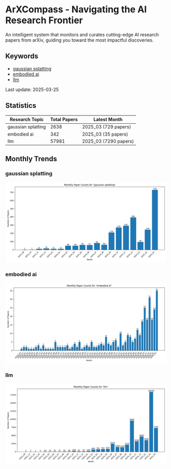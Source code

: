 # ArXCompass - Navigating the AI Research Frontier
An intelligent system that monitors and curates cutting-edge AI research papers from arXiv, guiding you toward the most impactful discoveries.

## Keywords

- [gaussian splatting](gaussian_splatting/)
- [embodied ai](embodied_ai/)
- [llm](llm/)

Last update: 2025-03-25

## Statistics

| Research Topic | Total Papers | Latest Month |
| --- | --- | --- |
| gaussian splatting | 2638 | 2025_03 (729 papers) |
| embodied ai | 342 | 2025_03 (35 papers) |
| llm | 57981 | 2025_03 (7290 papers) |

## Monthly Trends

### gaussian splatting

![Monthly Paper Counts for gaussian splatting](gaussian_splatting/monthly_stats.png)

### embodied ai

![Monthly Paper Counts for embodied ai](embodied_ai/monthly_stats.png)

### llm

![Monthly Paper Counts for llm](llm/monthly_stats.png)

